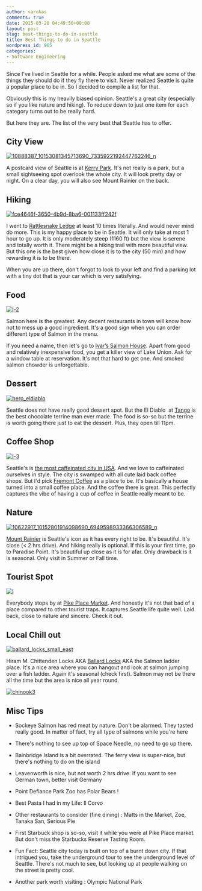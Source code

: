 ```yaml
---
author: varokas
comments: true
date: 2015-03-20 04:49:50+00:00
layout: post
slug: best-things-to-do-in-seattle
title: Best Things to do in Seattle
wordpress_id: 965
categories:
- Software Engineering
---
```


Since I've lived in Seattle for a while. People asked me what are some of the things they should do if they fly there to visit. Never realized Seattle is quite a popular place to be in. So I decided to compile a list for that.

Obviously this is my heavily biased opinion. Seattle's a great city (especially so if you like nature and hiking). To reduce down to just one item for each category turns out to be really hard.

But here they are. The list of the very best that Seattle has to offer.
<!--more-->


## City View



[![10888387_10153081345713690_7335922192447762246_n](/images/2015/03/10888387_10153081345713690_7335922192447762246_n.jpg)](/images/2015/03/10888387_10153081345713690_7335922192447762246_n.jpg)

A postcard view of Seattle is at [Kerry Park](https://www.google.com/maps/place/Kerry+Park/@47.629547,-122.360137,15z/data=!4m2!3m1!1s0x0:0x33f7681e2424b58e). It's not really is a park, but a small sightseeing spot overlook the whole city. It will look pretty day or night. On a clear day, you will also see Mount Rainier on the back.



## Hiking



[![fce4646f-3650-4b9d-8ba6-001133ff242f](/images/2015/03/fce4646f-3650-4b9d-8ba6-001133ff242f.jpeg)](/images/2015/03/fce4646f-3650-4b9d-8ba6-001133ff242f.jpeg)

I went to [Rattlesnake Ledge](http://www.wta.org/go-hiking/hikes/rattle-snake-ledge) at least 10 times literally. And would never mind do more. This is my happy place to be in Seattle. It will only take at most 1 hour to go up. It is only moderately steep (1160 ft) but the view is serene and totally worth it. There might be a hiking trail with more beautiful view. But this one is the best given how close it is to the city (50 min) and how rewarding it is to be there.

When you are up there, don't forgot to look to your left and find a parking lot with a tiny dot that is your car which is very satisfying.



## Food



[![l-2](/images/2015/03/l-21.jpg)](/images/2015/03/l-21.jpg)

Salmon here is the greatest. Any decent restaurants in town will know how not to mess up a good ingredient. It's a good sign when you can order different type of Salmon in the menu.

If you need a name, then let's go to [Ivar’s Salmon House](http://www.yelp.com/biz/ivars-salmon-house-seattle). Apart from good and relatively inexpensive food, you get a killer view of Lake Union. Ask for a window table at reservation. It's not that hard to get one. And smoked salmon chowder is unforgettable.



## Dessert



[![hero_eldiablo](/images/2015/03/hero_eldiablo-1024x366.jpg)](/images/2015/03/hero_eldiablo.jpg)

Seattle does not have really good dessert spot. But the El Diablo  at [Tango](http://tangorestaurant.com) is the best chocolate terrine man ever made. The food is so-so but the terrine is worth going there just to eat the dessert. Plus, they open till 11pm.



## Coffee Shop



[![l-3](/images/2015/03/l-3.jpg)](/images/2015/03/l-3.jpg)

Seattle's is [the most caffeinated city in USA](http://www.cnbc.com/id/43896943/page/13). And we love to caffeinated ourselves in style. The city is swamped with all cute laid back coffee shops. But I'd pick [Fremont Coffee](http://www.yelp.com/biz/fremont-coffee-seattle) as a place to be. It's basically a house turned into a small coffee place. And the coffee there is great. This perfectly captures the vibe of having a cup of coffee in Seattle really meant to be.



## Nature



[![10622917_10152801914098690_6949598933366306589_n](/images/2015/03/10622917_10152801914098690_6949598933366306589_n.jpg)](/images/2015/03/10622917_10152801914098690_6949598933366306589_n.jpg)

[Mount Rainier](http://www.nps.gov/mora/index.htm) is Seattle's icon as it has every right to be. It's beautiful. It's close (< 2 hrs drive). And hiking really is optional. If this is your first time, go to Paradise Point. It's beautiful up close as it is for afar. Only drawback is it is seasonal. Only visit in Summer or Fall time.



## Tourist Spot



[![l](/images/2015/03/l1.jpg)](/images/2015/03/l1.jpg)

Everybody stops by at [Pike Place Market](http://www.yelp.com/biz/pike-place-market-seattle). And honestly it's not that bad of a place compared to other tourist traps. It captures Seattle life quite well. Laid back, close to nature and sincere. Check it out.



## Local Chill out



[![ballard_locks_small_east](/images/2015/03/ballard_locks_small_east-1024x707.jpg)](/images/2015/03/ballard_locks_small_east.jpg)

Hiram M. Chittenden Locks AKA [Ballard Locks](http://www.yelp.com/biz/hiram-m-chittenden-locks-seattle) AKA the Salmon ladder place. It's a nice area where you can hangout and look at salmon jumping over a fish ladder. Again it's seasonal (check first). Salmon may not be there all the time but the area is nice all year round.

[![chinook3](/images/2015/03/chinook31.jpg)](/images/2015/03/chinook31.jpg)



## Misc Tips







  * Sockeye Salmon has red meat by nature. Don't be alarmed. They tasted really good. In matter of fact, try all type of salmons while you're here


  * There's nothing to see up top of Space Needle, no need to go up there.


  * Bainbridge Island is a bit overrated. The ferry view is super-nice, but there's nothing to do on the island


  * Leavenworth is nice, but not worth 2 hrs drive. If you want to see German town, better visit Germany


  * Point Defiance Park Zoo has Polar Bears !


  * Best Pasta I had in my Life: Il Corvo


  * Other restaurants to consider (fine dining) : Matts in the Market, Zoe, Tanaka San, Serious Pie


  * First Starbuck shop is so-so, visit it while you were at Pike Place market. But don't miss the Starbucks Reserve Tasting Room.


  * Fun Fact: Seattle city today is built on top of a burnt down city. If that intrigued you, take the underground tour to see the underground level of Seattle. There's not much to see, but looking up at people walking on the street is pretty cool.


  * Another park worth visiting : Olympic National Park
